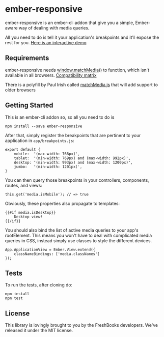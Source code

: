 # ember-responsive

ember-responsive is an ember-cli addon that give you a simple, Ember-aware way
of dealing with media queries.

All you need to do is tell it your application's breakpoints and it'll expose the rest for you.
[Here is an interactive demo](https://www.justinbull.ca/ember-responsive-demo/)

## Requirements

ember-responsive needs [window.matchMedia()](https://developer.mozilla.org/en-US/docs/Web/API/Window.matchMedia)
to function, which isn't available in all browsers. [Compatibility matrix](http://caniuse.com/#feat=matchmedia)

There is a polyfill by Paul Irish called [matchMedia.js](https://github.com/paulirish/matchMedia.js)
that will add support to older browsers

## Getting Started

This is an ember-cli addon so, so all you need to do is

```
npm install --save ember-responsive
```

After that, simply register the breakpoints that are pertinent to 
your application in `app/breakpoints.js`:

```
export default {
	mobile:  '(max-width: 768px)',
	tablet:  '(min-width: 769px) and (max-width: 992px)',
	desktop: '(min-width: 993px) and (max-width: 1200px)',
	jumbo:   '(min-width: 1201px)',
}
```

You can then query those breakpoints in your controllers, components,
routes, and views:

```
this.get('media.isMobile'); // => true
```

Obviously, these properties also propagate to templates:

```
{{#if media.isDesktop}}
	Desktop view!
{{/if}}
```

You should also bind the list of active media queries to your app's
rootElement. This means you won't have to deal with complicated media
queries in CSS, instead simply use classes to style the different devices.

```
App.ApplicationView = Ember.View.extend({
	classNameBindings: ['media.classNames']
});
```

## Tests

To run the tests, after cloning do:

```
npm install
npm test
```

## License

This library is lovingly brought to you by the FreshBooks developers.
We've released it under the MIT license.

